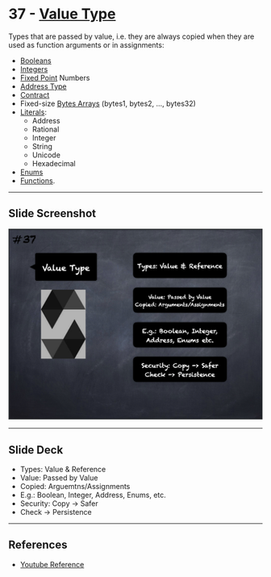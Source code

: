 # 37 - [Value Type](Value%20Type.md)
Types that are passed by value, i.e. they are always copied when they are used as function arguments or in assignments: 
- [Booleans](Boolean.md)
- [Integers](Integers.md)
- [Fixed Point](Fixed%20Point.md) Numbers
- [Address Type](Address%20Type.md)
- [Contract](Contract.md)
- Fixed-size [Bytes Arrays](Bytes%20Arrays.md) (bytes1, bytes2, …, bytes32)
- [Literals](Literals.md):
	- Address
	- Rational
	- Integer
	- String
	- Unicode
	- Hexadecimal
- [Enums](Enums.md)
- [Functions](Functions.md).

___
## Slide Screenshot
![037.png](../images/solidity101/037.png)
___
## Slide Deck
- Types: Value & Reference
- Value: Passed by Value
- Copied: Arguemtns/Assignments
- E.g.: Boolean, Integer, Address, Enums, etc.
- Security: Copy -> Safer
- Check -> Persistence
___
## References
- [Youtube Reference](https://youtu.be/TCl1IcGl_3I?t=1535)


